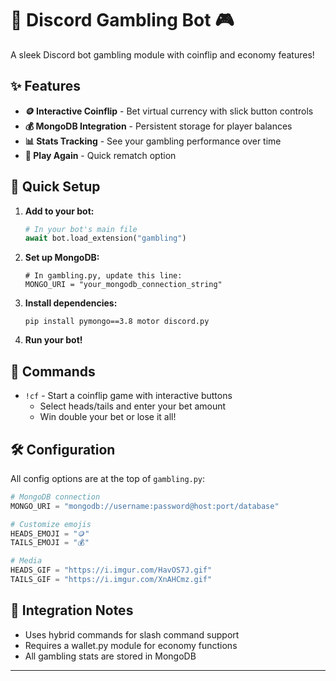 # 🎲 Discord Gambling Bot 🎮

A sleek Discord bot gambling module with coinflip and economy features!

## ✨ Features

- **🪙 Interactive Coinflip** - Bet virtual currency with slick button controls
- **💰 MongoDB Integration** - Persistent storage for player balances
- **📊 Stats Tracking** - See your gambling performance over time
- **🔄 Play Again** - Quick rematch option

## 🚀 Quick Setup

1. **Add to your bot:**
   ```python
   # In your bot's main file
   await bot.load_extension("gambling")
   ```

2. **Set up MongoDB:**
   ```
   # In gambling.py, update this line:
   MONGO_URI = "your_mongodb_connection_string"
   ```

3. **Install dependencies:**
   ```
   pip install pymongo==3.8 motor discord.py
   ```

4. **Run your bot!**

## 💬 Commands

- `!cf` - Start a coinflip game with interactive buttons
  - Select heads/tails and enter your bet amount
  - Win double your bet or lose it all!

## 🛠️ Configuration

All config options are at the top of `gambling.py`:

```python
# MongoDB connection
MONGO_URI = "mongodb://username:password@host:port/database"

# Customize emojis
HEADS_EMOJI = "🪙"
TAILS_EMOJI = "💰" 

# Media
HEADS_GIF = "https://i.imgur.com/HavOS7J.gif"
TAILS_GIF = "https://i.imgur.com/XnAHCmz.gif"
```

## 📝 Integration Notes

- Uses hybrid commands for slash command support
- Requires a wallet.py module for economy functions
- All gambling stats are stored in MongoDB

---
